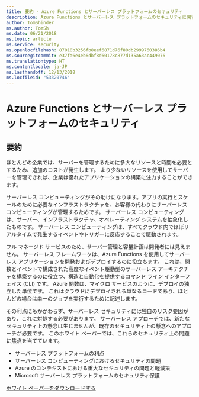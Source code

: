 ```yaml
---
title: 要約 - Azure Functions とサーバーレス プラットフォームのセキュリティ
description: Azure Functions とサーバーレス プラットフォームのセキュリティに関するホワイト ペーパーの要約。
author: TomShinder
ms.author: TomSh
ms.date: 06/21/2018
ms.topic: article
ms.service: security
ms.openlocfilehash: 87010b3256fb8eef6871d76f80db2999760386b4
ms.sourcegitcommit: e37fa6e4eb6dbf8d60178c877d135a63ac449076
ms.translationtype: HT
ms.contentlocale: ja-JP
ms.lasthandoff: 12/13/2018
ms.locfileid: "53320746"
---
```

# <a name="azure-functions-and-serverless-platform-security"></a>Azure Functions とサーバーレス プラットフォームのセキュリティ
## <a name="abstract"></a>要約
ほとんどの企業では、サーバーを管理するために多大なリソースと時間を必要とするため、追加のコストが発生します。 より少ないリソースを使用してサーバーを管理できれば、企業は優れたアプリケーションの構築に注力することができます。  

サーバーレス コンピューティングがその助けになります。アプリの実行とスケールのために必要なインフラストラクチャを、お客様の代わりにサーバーレス コンピューティングが管理するためです。 サーバーレス コンピューティングは、サーバー、インフラストラクチャ、オペレーティング システムを抽象化したものです。 サーバーレス コンピューティングは、すべてクラウド内でほぼリアルタイムで発生するイベントやトリガーに反応することで駆動されます。 

フル マネージド サービスのため、サーバー管理と容量計画は開発者には見えません。 サーバーレス フレームワークは、Azure Functions を使用してサーバーレス アプリケーションを開発およびデプロイするのに役立ちます。 これは、関数とイベントで構成された高度なイベント駆動型のサーバーレス アーキテクチャを構築するのに役立つ、構造と自動化を提供するコマンド ライン インターフェイス (CLI) です。 Azure 関数は、マイクロ サービスのように、デプロイの独立した単位です。 これはクラウドにデプロイされる単なるコードであり、ほとんどの場合は単一のジョブを実行するために記述します。

その利点にもかかわらず、サーバーレス セキュリティには独自のリスク要因があり、これに対処する必要があります。 サーバーレス アプローチでは、新たなセキュリティ上の懸念は生じませんが、既存のセキュリティ上の懸念へのアプローチが必要です。 このホワイト ペーパーでは、これらのセキュリティ上の問題に焦点を当てています。 
* サーバーレス プラットフォームの利点
* サーバーレス コンピューティングにおけるセキュリティの問題
* Azure のコンテキストにおける重大なセキュリティの問題と軽減策
* Microsoft サーバーレス プラットフォームのセキュリティ保護

[ホワイト ペーパーをダウンロードする](https://azure.microsoft.com/mediahandler/files/resourcefiles/azure-functions-serverless-platform-security/ja-jp/Microsoft_Serverless_Platform_ja-JP.pdf)

